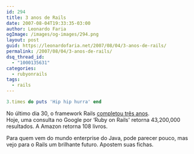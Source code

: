 ```yaml
---
id: 294
title: 3 anos de Rails
date: 2007-08-04T19:33:35-03:00
author: Leonardo Faria
ogImage: /images/og-images/294.png
layout: post
guid: https://leonardofaria.net/2007/08/04/3-anos-de-rails/
permalink: /2007/08/04/3-anos-de-rails/
dsq_thread_id:
  - "1000135631"
categories:
  - rubyonrails
tags:
  - rails
---
```


```ruby
3.times do puts 'Hip hip hurra' end
```

No último dia 30, o framework Rails [completou três anos](http://weblog.rubyonrails.org/2007/7/30/happy-3-year-anniversary-rails).  
Hoje, uma consulta no Google por &#8216;Ruby on Rails' retorna 43,200,000 resultados. A Amazon retorna 108 livros.

Para quem vem do mundo enterprise do Java, pode parecer pouco, mas vejo para o Rails um brilhante futuro. Apostem suas fichas.
